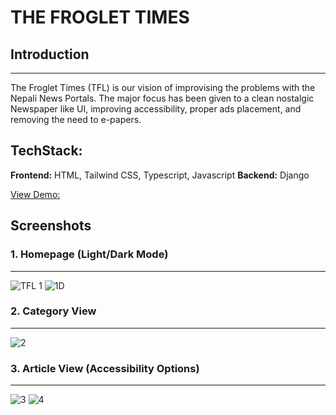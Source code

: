 # THE FROGLET TIMES

## Introduction
-------------
The Froglet Times (TFL) is our vision of improvising the problems with the Nepali News Portals. The major focus has been given to a clean nostalgic Newspaper like UI, improving accessibility, proper ads placement, and removing the need to e-papers.

**TechStack:**
------------
**Frontend:** HTML, Tailwind CSS, Typescript, Javascript
**Backend:** Django

[View Demo:](https://fltimes.vercel.app/ "View Demo:")

**Screenshots**
------------
### 1. Homepage (Light/Dark Mode)
------------
![TFL 1](https://user-images.githubusercontent.com/11957243/207690841-bb216244-d693-4394-a8cc-268bbf2a2785.png) ![1D](https://user-images.githubusercontent.com/11957243/207690908-b1d44111-13e5-4d61-97ce-03243d1c34ff.png)

### 2. Category View
------------
![2](https://user-images.githubusercontent.com/11957243/207691609-71c46f5e-64db-43ef-95c2-3f18777cf6b5.png)

### 3. Article View (Accessibility Options)
------------
![3](https://user-images.githubusercontent.com/11957243/207691709-6b7ce3b4-c007-4244-bf11-d667783c05d8.png)
![4](https://user-images.githubusercontent.com/11957243/207691774-9f322baa-1dc5-4769-9185-05e2da8d7df3.png)
